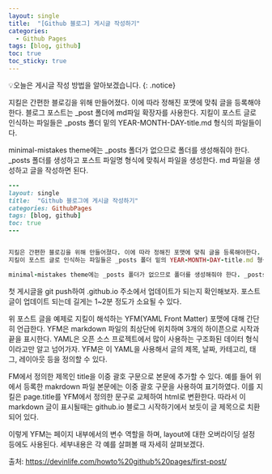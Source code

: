 ```yaml
---
layout: single
title:  "[Github 블로그] 게시글 작성하기"
categories:
  - Github Pages
tags: [blog, github]
toc: true
toc_sticky: true
---
```

💡오늘은 게시글 작성 방법을 알아보겠습니다.
{: .notice}

지킬은 간편한 블로깅을 위해 만들어졌다. 이에 따라 정해진 포맷에 맞춰 글을 등록해야한다. 블로그 포스트는 _post 폴더에 md파일 확장자를 사용한다.
지킬이 포스트 글로 인식하는 파일들은 _posts 폴더 밑의 YEAR-MONTH-DAY-title.md 형식의 파일들이다.

minimal-mistakes theme에는 _posts 폴더가 없으므로 폴더를 생성해줘야 한다. _posts 폴더를 생성하고 포스트 파일명 형식에 맞춰서 파일을 생성한다. md 파일을 생성하고 글을 작성하면 된다.

```ruby
---
layout: single
title:  "Github 블로그에 게시글 작성하기"
categories: GithubPages
tags: [blog, github]
toc: true
---


지킬은 간편한 블로깅을 위해 만들어졌다. 이에 따라 정해진 포맷에 맞춰 글을 등록해야한다. 블로그 포스트는 _post 폴더에 md파일 확장자를 사용한다.
지킬이 포스트 글로 인식하는 파일들은 _posts 폴더 밑의 YEAR-MONTH-DAY-title.md 형식의 파일들이다.

minimal-mistakes theme에는 _posts 폴더가 없으므로 폴더를 생성해줘야 한다. _posts 폴더를 생성하고 포스트 파일명 형식에 맞춰서 파일을 생성한다. md 파일을 생성하고 글을 작성하면 된다.
```

첫 게시글을 git push하여 .github.io 주소에서 업데이트가 되는지 확인해보자. 포스트 글이 업데이트 되는데 길게는 1~2분 정도가 소요될 수 있다.


위 포스트 글을 예제로 지킬이 해석하는 YFM(YAML Front Matter) 포맷에 대해 간단히 언급한다. YFM은 markdown 파일의 최상단에 위치하며 3개의 하이픈으로 시작과 끝을 표시한다. YAML은 오픈 소스 프로젝트에서 많이 사용하는 구조화된 데이터 형식이라고만 알고 넘어가자. YFM은 이 YAML을 사용해서 글의 제목, 날짜, 카테고리, 태그, 레이아웃 등을 정의할 수 있다.

FM에서 정의한 제목인 title을 이중 괄호 구문으로 본문에 추가할 수 있다. 예를 들어 위에서 등록한 makrdown 파일 본문에는 이중 괄호 구문을 사용하여 표기하였다. 이를 지킬은 page.title를 YFM에서 정의한 문구로 교체하여 html로 변환한다. 따라서 이 markdown 글이 표시될때는 github.io 블로그 시작하기에서 보듯이 글 제목으로 치환되어 있다.

이렇게 YFM는 페이지 내부에서의 변수 역할을 하며, layout에 대한 오버라이딩 설정 등에도 사용된다. 세부내용은 각 예를 살펴볼 때 자세히 살펴보겠다.

출처: https://devinlife.com/howto%20github%20pages/first-post/